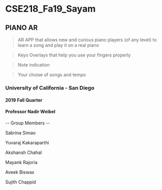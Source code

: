 # CSE218_Fa19_Sayam

## PIANO AR
> AR APP that allows new and curious piano players (of any level) to learn a song and play it on a real piano

> Keys Overlays that help you use your fingers properly

> Note indication

> Your choise of songs and tempo


### University of California - San Diego
#### 2019 Fall Quarter
#### Professor Nadir Weibel

-- Group Members --

Sabrina Simao

Yuvaraj Kakaraparthi

Akshansh Chahal

Mayank Rajoria

Aveek Biswas

Sujith Chappid

